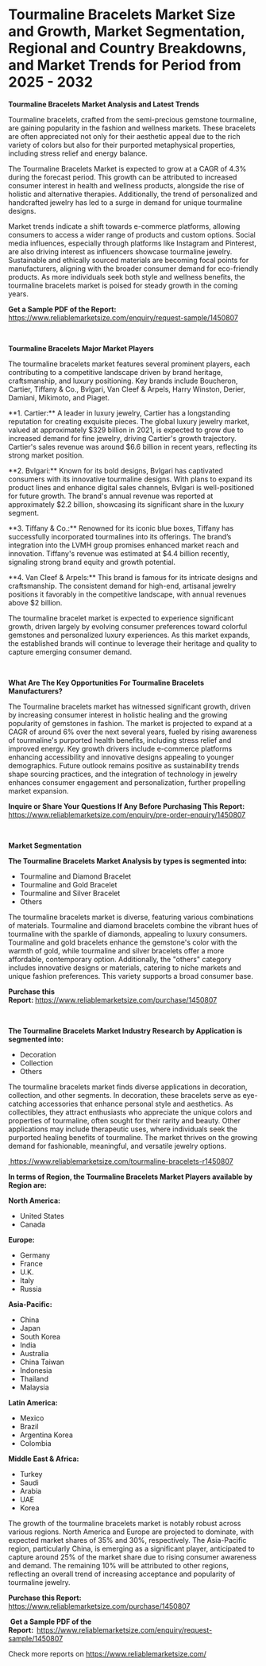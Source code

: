 <p><h1>Tourmaline Bracelets Market Size and Growth, Market Segmentation, Regional and Country Breakdowns, and Market Trends for Period from 2025 -  2032</h1></p><p><strong>Tourmaline Bracelets Market Analysis and Latest Trends</strong></p>
<p><p>Tourmaline bracelets, crafted from the semi-precious gemstone tourmaline, are gaining popularity in the fashion and wellness markets. These bracelets are often appreciated not only for their aesthetic appeal due to the rich variety of colors but also for their purported metaphysical properties, including stress relief and energy balance. </p><p>The Tourmaline Bracelets Market is expected to grow at a CAGR of 4.3% during the forecast period. This growth can be attributed to increased consumer interest in health and wellness products, alongside the rise of holistic and alternative therapies. Additionally, the trend of personalized and handcrafted jewelry has led to a surge in demand for unique tourmaline designs.</p><p>Market trends indicate a shift towards e-commerce platforms, allowing consumers to access a wider range of products and custom options. Social media influences, especially through platforms like Instagram and Pinterest, are also driving interest as influencers showcase tourmaline jewelry. Sustainable and ethically sourced materials are becoming focal points for manufacturers, aligning with the broader consumer demand for eco-friendly products. As more individuals seek both style and wellness benefits, the tourmaline bracelets market is poised for steady growth in the coming years.</p></p>
<p><strong>Get a Sample PDF of the Report:&nbsp;</strong> <a href="https://www.reliablemarketsize.com/enquiry/request-sample/1450807?utm_campaign=973&utm_medium=2&utm_source=Github&utm_content=ia&utm_term=06022025&utm_id=tourmaline-bracelets">https://www.reliablemarketsize.com/enquiry/request-sample/1450807</a></p>
<p>&nbsp;</p>
<p><strong>Tourmaline Bracelets Major Market Players</strong></p>
<p><p>The tourmaline bracelets market features several prominent players, each contributing to a competitive landscape driven by brand heritage, craftsmanship, and luxury positioning. Key brands include Boucheron, Cartier, Tiffany & Co., Bvlgari, Van Cleef & Arpels, Harry Winston, Derier, Damiani, Mikimoto, and Piaget.</p><p>**1. Cartier:** A leader in luxury jewelry, Cartier has a longstanding reputation for creating exquisite pieces. The global luxury jewelry market, valued at approximately $329 billion in 2021, is expected to grow due to increased demand for fine jewelry, driving Cartier's growth trajectory. Cartier's sales revenue was around $6.6 billion in recent years, reflecting its strong market position.</p><p>**2. Bvlgari:** Known for its bold designs, Bvlgari has captivated consumers with its innovative tourmaline designs. With plans to expand its product lines and enhance digital sales channels, Bvlgari is well-positioned for future growth. The brand's annual revenue was reported at approximately $2.2 billion, showcasing its significant share in the luxury segment.</p><p>**3. Tiffany & Co.:** Renowned for its iconic blue boxes, Tiffany has successfully incorporated tourmalines into its offerings. The brand’s integration into the LVMH group promises enhanced market reach and innovation. Tiffany's revenue was estimated at $4.4 billion recently, signaling strong brand equity and growth potential.</p><p>**4. Van Cleef & Arpels:** This brand is famous for its intricate designs and craftsmanship. The consistent demand for high-end, artisanal jewelry positions it favorably in the competitive landscape, with annual revenues above $2 billion.</p><p>The tourmaline bracelet market is expected to experience significant growth, driven largely by evolving consumer preferences toward colorful gemstones and personalized luxury experiences. As this market expands, the established brands will continue to leverage their heritage and quality to capture emerging consumer demand.</p></p>
<p>&nbsp;</p>
<p><strong>What Are The Key Opportunities For Tourmaline Bracelets Manufacturers?</strong></p>
<p><p>The Tourmaline bracelets market has witnessed significant growth, driven by increasing consumer interest in holistic healing and the growing popularity of gemstones in fashion. The market is projected to expand at a CAGR of around 6% over the next several years, fueled by rising awareness of tourmaline's purported health benefits, including stress relief and improved energy. Key growth drivers include e-commerce platforms enhancing accessibility and innovative designs appealing to younger demographics. Future outlook remains positive as sustainability trends shape sourcing practices, and the integration of technology in jewelry enhances consumer engagement and personalization, further propelling market expansion.</p></p>
<p><strong>Inquire or Share Your Questions If Any Before Purchasing This Report:</strong> <a href="https://www.reliablemarketsize.com/enquiry/pre-order-enquiry/1450807?utm_campaign=973&utm_medium=2&utm_source=Github&utm_content=ia&utm_term=06022025&utm_id=tourmaline-bracelets">https://www.reliablemarketsize.com/enquiry/pre-order-enquiry/1450807</a></p>
<p>&nbsp;</p>
<p><strong>Market Segmentation</strong></p>
<p><strong>The Tourmaline Bracelets Market Analysis by types is segmented into:</strong></p>
<p><ul><li>Tourmaline and Diamond Bracelet</li><li>Tourmaline and Gold Bracelet</li><li>Tourmaline and Silver Bracelet</li><li>Others</li></ul></p>
<p><p>The tourmaline bracelets market is diverse, featuring various combinations of materials. Tourmaline and diamond bracelets combine the vibrant hues of tourmaline with the sparkle of diamonds, appealing to luxury consumers. Tourmaline and gold bracelets enhance the gemstone's color with the warmth of gold, while tourmaline and silver bracelets offer a more affordable, contemporary option. Additionally, the "others" category includes innovative designs or materials, catering to niche markets and unique fashion preferences. This variety supports a broad consumer base.</p></p>
<p><strong>Purchase this Report:&nbsp;</strong><a href="https://www.reliablemarketsize.com/purchase/1450807?utm_campaign=973&utm_medium=2&utm_source=Github&utm_content=ia&utm_term=06022025&utm_id=tourmaline-bracelets">https://www.reliablemarketsize.com/purchase/1450807</a></p>
<p>&nbsp;</p>
<p><strong>The Tourmaline Bracelets Market Industry Research by Application is segmented into:</strong></p>
<p><ul><li>Decoration</li><li>Collection</li><li>Others</li></ul></p>
<p><p>The tourmaline bracelets market finds diverse applications in decoration, collection, and other segments. In decoration, these bracelets serve as eye-catching accessories that enhance personal style and aesthetics. As collectibles, they attract enthusiasts who appreciate the unique colors and properties of tourmaline, often sought for their rarity and beauty. Other applications may include therapeutic uses, where individuals seek the purported healing benefits of tourmaline. The market thrives on the growing demand for fashionable, meaningful, and versatile jewelry options.</p></p>
<p><a href="https://www.reliablemarketsize.com/tourmaline-bracelets-r1450807?utm_campaign=973&utm_medium=2&utm_source=Github&utm_content=ia&utm_term=06022025&utm_id=tourmaline-bracelets">&nbsp;https://www.reliablemarketsize.com/tourmaline-bracelets-r1450807</a></p>
<p><strong>In terms of Region, the Tourmaline Bracelets Market Players available by Region are:</strong></p>
<p>
    <p> <strong> North America: </strong>
        <ul>
            <li>United States</li>
            <li>Canada</li>
        </ul>
        </p> 
    <p> <strong> Europe: </strong>
        <ul>
            <li>Germany</li>
            <li>France</li>
            <li>U.K.</li>
            <li>Italy</li>
            <li>Russia</li>
        </ul>
        </p> 
    <p> <strong> Asia-Pacific: </strong>
        <ul>
            <li>China</li>
            <li>Japan</li>
            <li>South Korea</li>
            <li>India</li>
            <li>Australia</li>
            <li>China Taiwan</li>
            <li>Indonesia</li>
            <li>Thailand</li>
            <li>Malaysia</li>
        </ul>
        </p> 
    <p> <strong> Latin America: </strong>
        <ul>
            <li>Mexico</li>
            <li>Brazil</li>
            <li>Argentina Korea</li>
            <li>Colombia</li>
        </ul>
        </p> 
    <p> <strong> Middle East & Africa: </strong>
        <ul>
            <li>Turkey</li>
            <li>Saudi</li>
            <li>Arabia</li>
            <li>UAE</li>
            <li>Korea</li>
        </ul>
    </p>
    </p>
<p><p>The growth of the tourmaline bracelets market is notably robust across various regions. North America and Europe are projected to dominate, with expected market shares of 35% and 30%, respectively. The Asia-Pacific region, particularly China, is emerging as a significant player, anticipated to capture around 25% of the market share due to rising consumer awareness and demand. The remaining 10% will be attributed to other regions, reflecting an overall trend of increasing acceptance and popularity of tourmaline jewelry.</p></p>
<p><strong>Purchase this Report: </strong><a href="https://www.reliablemarketsize.com/purchase/1450807?utm_campaign=973&utm_medium=2&utm_source=Github&utm_content=ia&utm_term=06022025&utm_id=tourmaline-bracelets">https://www.reliablemarketsize.com/purchase/1450807</a></p>
<p>&nbsp;<strong>Get a Sample PDF of the Report:&nbsp;&nbsp;</strong><a href="https://www.reliablemarketsize.com/enquiry/request-sample/1450807?utm_campaign=973&utm_medium=2&utm_source=Github&utm_content=ia&utm_term=06022025&utm_id=tourmaline-bracelets">https://www.reliablemarketsize.com/enquiry/request-sample/1450807</a></p>
<p><strong></strong></p>
<p>Check more reports on <a href="https://www.reliablemarketsize.com/?utm_campaign=973&utm_medium=2&utm_source=Github&utm_content=ia&utm_term=06022025&utm_id=tourmaline-bracelets">https://www.reliablemarketsize.com/</a></p>